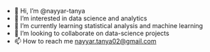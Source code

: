 - 👋 Hi, I’m @nayyar-tanya
- 👀 I’m interested in data science and analytics
- 🌱 I’m currently learning statistical analysis and machine learning
- 💞️ I’m looking to collaborate on data-science projects
- 📫 How to reach me nayyar.tanya02@gmail.com

<!---
nayyar-tanya/nayyar-tanya is a ✨ special ✨ repository because its `README.md` (this file) appears on your GitHub profile.
You can click the Preview link to take a look at your changes.
--->
